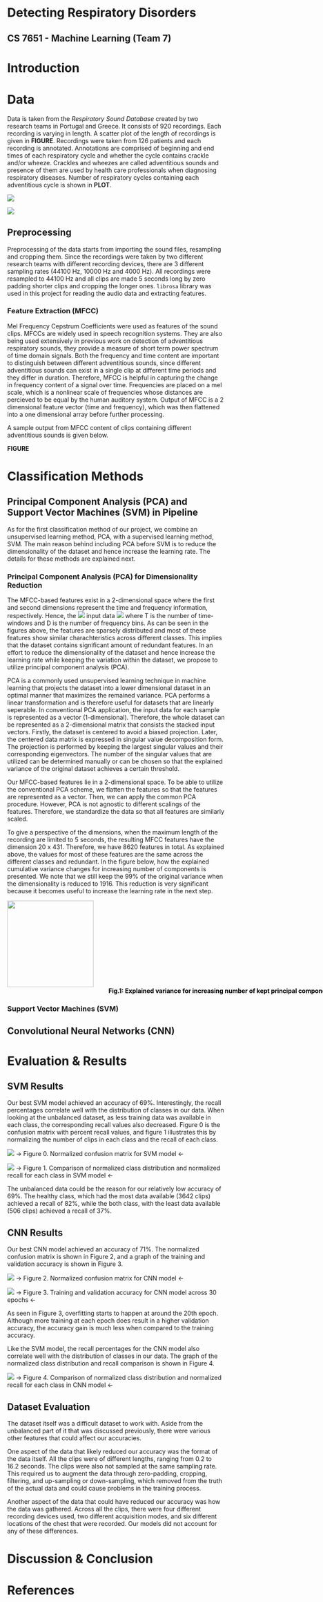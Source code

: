 

# Detecting Respiratory Disorders


## CS 7651 - Machine Learning (Team 7)


# Introduction


# Data

Data is taken from the _Respiratory Sound Database_ created by two research teams in Portugal and Greece. It consists of 920 recordings. Each recording is varying in length. A scatter plot of the length of recordings is given in **FIGURE**. Recordings were taken from 126 patients and each recording is annotated. Annotations are comprised of beginning and end times of each respiratory cycle and whether the cycle contains crackle and/or wheeze. Crackles and wheezes are called adventitious sounds and presence of them are used by health care professionals when diagnosing respiratory diseases. Number of respiratory cycles containing each adventitious cycle is shown in **PLOT**.

![](images/plt_clip_lengths.png)

![](images/plt_class_dist.png)



## Preprocessing

Preprocessing of the data starts from importing the sound files, resampling and cropping them. Since the recordings were taken by two different research teams with different recording devices, there are 3 different sampling rates (44100 Hz, 10000 Hz and 4000 Hz). All recordings were resampled to 44100 Hz and all clips are made 5 seconds long by zero padding shorter clips and cropping the longer ones.  `librosa` library was used in this project for reading the audio data and extracting features.

### Feature Extraction (MFCC)

Mel Frequency Cepstrum Coefficients were used as features of the sound clips. MFCCs are widely used in speech recognition systems. They are also being used extensively in previous work on detection of adventitious respiratory sounds, they provide a measure of short term power spectrum of time domain signals. Both the frequency and time content are important to distinguish between different adventitious sounds, since different adventitious sounds can exist in a single clip at different time periods and they differ in duration. Therefore, MFCC is helpful in capturing the change in frequency content of a signal over time. Frequencies are placed on a mel scale, which is a nonlinear scale of frequencies whose distances are percieved to be equal by the human auditory system. Output of MFCC is a 2 dimensional feature vector (time and frequency), which was then flattened into a one dimensional array before further processing.  

A sample output from MFCC content of clips containing different adventitious sounds is given below.

**FIGURE**


# Classification Methods

## Principal Component Analysis (PCA) and Support Vector Machines (SVM) in Pipeline
As for the first classification method of our project, we combine an unsupervised learning method, PCA, with a supervised learning method, SVM. The main reason behind including PCA before SVM is to reduce the dimensionality of the dataset and hence increase the learning rate. The details for these methods are explained next.

###  Principal Component Analysis (PCA) for Dimensionality Reduction 

The MFCC-based features exist in a 2-dimensional space where the first and second dimensions represent the time and frequency information, respectively. Hence, the <img src="https://render.githubusercontent.com/render/math?math=i^{th}">  input data <img src="https://render.githubusercontent.com/render/math?math=\mathbf{x}_i \in \mathbb{R}^{TxD}"> where T is the number of time-windows and D is the number of frequency bins. As can be seen in the figures above, the features are sparsely distributed and most of these features show similar charachteristics across different classes. This implies that the dataset contains significant amount of redundant features. In an effort to reduce the dimensionality of the dataset and hence increase the learning rate while keeping the variation within the dataset, we propose to utilize principal component analysis (PCA).

PCA is a commonly used unsupervised learning technique in machine learning that projects the dataset into a lower dimensional dataset in an optimal manner that maximizes the remained variance. PCA performs a linear transformation and is therefore useful for datasets that are linearly seperable. In conventional PCA application, the input data for each sample is represented as a vector (1-dimensional). Therefore, the whole dataset can be represented as a 2-dimensional matrix that consists the stacked input vectors. Firstly, the dataset is centered to avoid a biased projection. Later, the centered data matrix is expressed in singular value decomposition form. The projection is performed by keeping the largest singular values and their corresponding eigenvectors. The number of the singular values that are utilized can be determined manually or can be chosen so that the explained variance of the original dataset achieves a certain threshold.

Our MFCC-based features lie in a 2-dimensional space. To be able to utilize the conventional PCA scheme, we flatten the features so that the features are represented as a vector. Then, we can apply the common PCA procedure. However, PCA is not agnostic to different scalings of the features. Therefore, we standardize the data so that all features are similarly scaled.

To give a perspective of the dimensions, when the maximum length of the recording are limited to 5 seconds, the resulting MFCC features have the dimension 20 x 431. Therefore, we have 8620 features in total. As explained above, the values for most of these features are the same across the different classes and redundant. In the figure below, how the explained cumulative variance changes for increasing number of components is presented. We note that we still keep the 99% of the original variance when the dimensionality is reduced to 1916. This reduction is very significant because it becomes useful to increase the learning rate in the next step.

<a style='text-decoration: none; font-weight: bold; color: black;'>
  <img src="images/PCA_explained_varience.png" style="width:200px"/>
  <div style='width: 1000px; text-align: center;'>Fig.1: Explained variance for increasing number of kept principal components.</div>
</a>

### Support Vector Machines (SVM)
## Convolutional Neural Networks (CNN)


# Evaluation & Results
## SVM Results

Our best SVM model achieved an accuracy of 69%. Interestingly, the recall percentages correlate well with the distribution of classes in our data. When looking at the unbalanced dataset, as less training data was available in each class, the corresponding recall values also decreased. Figure 0 is the confusion matrix with percent recall values, and figure 1 illustrates this by normalizing the number of clips in each class and the recall of each class.

![](images/eval_fig0.png)
-> Figure 0. Normalized confusion matrix for SVM model <-

![](images/eval_fig1.png)
-> Figure 1. Comparison of normalized class distribution and normalized recall for each class in SVM model <-

The unbalanced data could be the reason for our relatively low accuracy of 69%. The healthy class, which had the most data available (3642 clips) achieved a recall of 82%, while the both class, with the least data available (506 clips) achieved a recall of 37%.

## CNN Results

Our best CNN model achieved an accuracy of 71%. The normalized confusion matrix is shown in Figure 2, and a graph of the training and validation accuracy is shown in Figure 3.

![](images/eval_fig2.png)
-> Figure 2. Normalized confusion matrix for CNN model <-

![](images/eval_fig3.png)
-> Figure 3. Training and validation accuracy for CNN model across 30 epochs <-

As seen in Figure 3, overfitting starts to happen at around the 20th epoch. Although more training at each epoch does result in a higher validation accuracy, the accuracy gain is much less when compared to the training accuracy.

Like the SVM model, the recall percentages for the CNN model also correlate well with the distribution of classes in our data. The graph of the normalized class distribution and recall comparison is shown in Figure 4.

![](images/eval_fig4.png)
-> Figure 4. Comparison of normalized class distribution and normalized recall for each class in CNN model <-

## Dataset Evaluation
The dataset itself was a difficult dataset to work with. Aside from the unbalanced part of it that was discussed previously, there were various other features that could affect our accuracies.

One aspect of the data that likely reduced our accuracy was the format of the data itself. All the clips were of different lengths, ranging from 0.2 to 16.2 seconds. The clips were also not sampled at the same sampling rate. This required us to augment the data through zero-padding, cropping, filtering, and up-sampling or down-sampling, which removed from the truth of the actual data and could cause problems in the training process.

Another aspect of the data that could have reduced our accuracy was how the data was gathered. Across all the clips, there were four different recording devices used, two different acquisition modes, and six different locations of the chest that were recorded. Our models did not account for any of these differences.



# Discussion & Conclusion

# References
